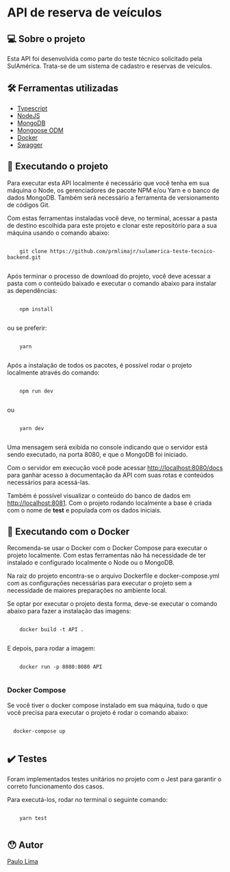 <h1>API de reserva de veículos</h1>

<h2>💻 Sobre o projeto</h2>
<p>Esta API foi desenvolvida como parte do teste técnico solicitado pela SulAmérica. Trata-se de um sistema de cadastro e reservas de veículos.</p>

<h2>🛠 Ferramentas utilizadas</h2>
  <ul>
    <li>
      <a href='https://www.typescriptlang.org/'>Typescript</a>
    </li>
    <li>
      <a href='https://nodejs.org/en/'>NodeJS</a>
    </li>
    <li>
      <a href='https://expressjs.com/>Express</a>
    </li>
    <li>
      <a href='https://www.mongodb.com/pt-br'>MongoDB</a>
    </li>
    <li>
      <a href='https://mongoosejs.com/'>Mongoose ODM</a>
    </li>
    <li>
      <a href='https://jestjs.io/pt-BR/>Jest</a>
    </li>
    <li>
      <a href='https://www.docker.com/'>Docker</a>
    </li>
    <li>
      <a href='https://swagger.io/'>Swagger</a>
    </li>
  </ul>
  
  <h2>🚀 Executando o projeto</h2>
  <p>Para executar esta API localmente é necessário que você tenha em sua máquina o Node, os gerenciadores de pacote NPM e/ou Yarn e o banco de dados MongoDB. Também será necessário a ferramenta de versionamento de códigos Git.</p>
  
  <p>Com estas ferramentas instaladas você deve, no terminal, acessar a pasta de destino escolhida para este projeto e clonar este repositório para a sua máquina usando o comando abaixo:</p>
  
  <code>
    git clone https://github.com/prmlimajr/sulamerica-teste-tecnico-backend.git
  </code>
  
  <p>Após terminar o processo de download do projeto, você deve acessar a pasta com o conteúdo baixado e executar o comando abaixo para instalar as dependências:</p>
  
  <code>
    npm install
  </code>
  
  <p>ou se preferir:</p>
  
  <code>
    yarn
  </code>
  
  <p>Após a instalação de todos os pacotes, é possível rodar o projeto localmente através do comando:</p>
  
  <code>
    npm run dev
  </code>
  <p>ou</p>
  <code>
    yarn dev
  </code>
  
  <p>Uma mensagem será exibida no console indicando que o servidor está sendo executado, na porta 8080, e que o MongoDB foi iniciado.<p>
  
  <p>Com o servidor em execução você pode acessar <a href='http://localhost:8080/docs'>http://localhost:8080/docs</a> para ganhar acesso à documentação da API com suas rotas e conteúdos necessários para acessá-las.</p>
  <p>Também é possível visualizar o conteúdo do banco de dados em <a href='http://localhost:8081'>http://localhost:8081</a>. Com o projeto rodando localmente a base é criada com o nome de <b>test</b> e populada com os dados iniciais.</p>
  
  <h2>🐋 Executando com o Docker</h2>
  <p>Recomenda-se usar o Docker com o Docker Compose para executar o projeto localmente. Com estas ferramentas não há necessidade de ter instalado e configurado localmente o Node ou o MongoDB.</p>
  
  <p>Na raiz do projeto encontra-se o arquivo Dockerfile e docker-compose.yml com as configurações necessárias para executar o projeto sem a necessidade de maiores preparações no ambiente local.</p>
  
  <p>Se optar por executar o projeto desta forma, deve-se executar o comando abaixo para fazer a instalação das imagens:</p>
  <code>
    docker build -t API .
  </code>
  
 <p>E depois, para rodar a imagem:</p>
 <code>
    docker run -p 8080:8080 API
 </code>
 
 <h3>Docker Compose</h3>
 <p>Se você tiver o docker compose instalado em sua máquina, tudo o que você precisa para executar o projeto é rodar o comando abaixo:</p>
 
 <code>
  docker-compose up
 </code>
 
 <h2>✔️ Testes</h2>
 <p>Foram implementados testes unitários no projeto com o Jest para garantir o correto funcionamento dos casos.</p>
 
 <p>Para executá-los, rodar no terminal o seguinte comando:</p>
 
 <code>
    yarn test
 </code>
 
 <h2>😯 Autor</h2>
<a href="https://www.linkedin.com/in/prmlimajr/">Paulo Lima</a>
